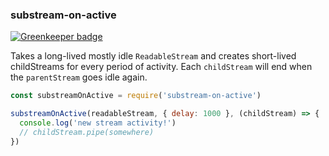 ### substream-on-active

[![Greenkeeper badge](https://badges.greenkeeper.io/kumavis/substream-on-active.svg)](https://greenkeeper.io/)

Takes a long-lived mostly idle `ReadableStream` and creates short-lived childStreams for every period of activity. Each `childStream` will end when the `parentStream` goes idle again.

```js
const substreamOnActive = require('substream-on-active')

substreamOnActive(readableStream, { delay: 1000 }, (childStream) => {
  console.log('new stream activity!')
  // childStream.pipe(somewhere)
})
```
